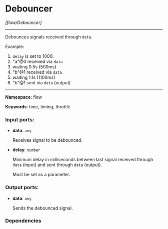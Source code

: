 # Debouncer

_[flow/Debouncer]_

---

Debounces signals received through `data`.

Example:
1. `delay` is set to 1000.
2. "a"@0 received via `data`
3. waiting 0.5s (500ms)
4. "b"@1 received via `data`
5. waiting 1.1s (1100ms)
6. "b"@1 sent via `data` (output)

---

__Namespace__: flow

__Keywords__: time, timing, throttle

### Input ports:

* __data__: ` any `

    Receives signal to be debounced.


* __delay__: ` number `

    Minimum delay in milliseconds between last signal received through `data` (input) and sent through `data` (output).
    
    Must be set as a parameter.

### Output ports:

* __data__: ` any `

    Sends the debounced signal.

### Dependencies




